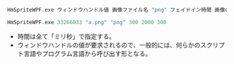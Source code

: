```powershell
HmSpriteWPF.exe ウィンドウハンドル値 画像ファイル名 "png" フェイドイン時間 画像の表示キープ時間 フェイドアウト時間
```

```powershell
HmSpriteWPF.exe 33266033 "a.png" "png" 300 2000 300
```

- 時間は全て「ミリ秒」で指定する。
- ウィンドウハンドルの値が要求されるので、一般的には、何らかのスクリプト言語やプログラム言語から呼び出す形となる。